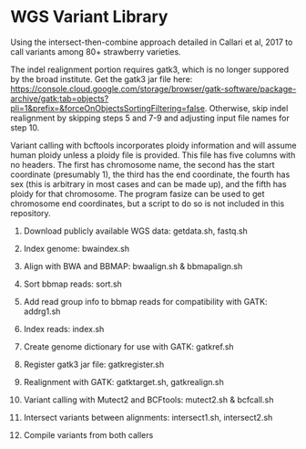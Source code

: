 # WGS Variant Library

Using the intersect-then-combine approach detailed in Callari et al, 2017 to call variants among 80+ strawberry varieties. 

The indel realignment portion requires gatk3, which is no longer suppored by the broad institute. Get the gatk3 jar file here: https://console.cloud.google.com/storage/browser/gatk-software/package-archive/gatk;tab=objects?pli=1&prefix=&forceOnObjectsSortingFiltering=false. Otherwise, skip indel realignment by skipping steps 5 and 7-9 and adjusting input file names for step 10. 

Variant calling with bcftools incorporates ploidy information and will assume human ploidy unless a ploidy file is provided. This file has five columns with no headers. The first has chromosome name, the second has the start coordinate (presumably 1), the third has the end coordinate, the fourth has sex (this is arbitrary in most cases and can be made up), and the fifth has ploidy for that chromosome. The program fasize can be used to get chromosome end coordinates, but a script to do so is not included in this repository.

1. Download publicly available WGS data: getdata.sh, fastq.sh

2. Index genome: bwaindex.sh

3. Align with BWA and BBMAP: bwaalign.sh & bbmapalign.sh

4. Sort bbmap reads: sort.sh

5. Add read group info to bbmap reads for compatibility with GATK: addrg1.sh

6. Index reads: index.sh

7. Create genome dictionary for use with GATK: gatkref.sh

8. Register gatk3 jar file: gatkregister.sh

9. Realignment with GATK: gatktarget.sh, gatkrealign.sh

10. Variant calling with Mutect2 and BCFtools: mutect2.sh & bcfcall.sh

11. Intersect variants between alignments: intersect1.sh, intersect2.sh

12. Compile variants from both callers
